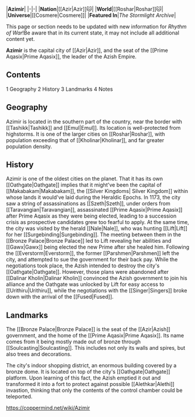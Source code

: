 |**Azimir**|
|-|-|
|**Nation**|[[Azir\|Azir]]🐱︎|
|**World**|[[Roshar\|Roshar]]🐱︎|
|**Universe**|[[Cosmere\|Cosmere]]|
|**Featured In**|*The Stormlight Archive*|

This page or section needs to be updated with new information for *Rhythm of War*!Be aware that in its current state, it may not include all additional content yet.

**Azimir** is the capital city of [[Azir\|Azir]], and the seat of the [[Prime Aqasix\|Prime Aqasix]], the leader of the Azish Empire.

## Contents

1 Geography
2 History
3 Landmarks
4 Notes


## Geography
Azimir is located in the southern part of the country, near the border with [[Tashikk\|Tashikk]] and [[Emul\|Emul]]. Its location is well-protected from highstorms. It is one of the larger cities on [[Roshar\|Roshar]], with population exceeding that of [[Kholinar\|Kholinar]], and far greater population density.

## History
Azimir is one of the oldest cities on the planet. That it has its own [[Oathgate\|Oathgate]] implies that it might've been the capital of [[Makabakam\|Makabakam]], the [[Silver Kingdoms\| Silver Kingdom]] within whose lands it would've laid during the Heraldic Epochs.
In 1173, the city saw a string of assassinations as [[Szeth\|Szeth]], under orders from [[Taravangian\|Taravangian]], assassinated [[Prime Aqasix\|Prime Aqasix]] after Prime Aqasix as they were being elected, leading to a succession crisis as prospective candidates grew too fearful to apply. At the same time, the city was visited by the herald [[Nale\|Nale]], who was hunting [[Lift\|Lift]] for her [[Surgebinding\|Surgebinding]]. The meeting between them in the [[Bronze Palace\|Bronze Palace]] led to Lift revealing her abilities and [[Gawx\|Gawx]] being elected the new Prime after she healed him.
Following the [[Everstorm\|Everstorm]], the former [[Parshmen\|Parshmen]] left the city, and attempted to sue the government for their back pay. While the negotiations took place, the Azish intended to destroy the city's [[Oathgate\|Oathgate]]. However, those plans were abandoned after [[Dalinar Kholin\|Dalinar Kholin]] convinced the Azish government to join his alliance and the Oathgate was unlocked by Lift for easy access to [[Urithiru\|Urithiru]], while the negotiations with the [[Singer\|Singers]] broke down with the arrival of the [[Fused\|Fused]].

## Landmarks

The [[Bronze Palace\|Bronze Palace]] is the seat of the [[Azir\|Azish]] government, and the home of the [[Prime Aqasix\|Prime Aqasix]]. Its name comes from it being mostly made out of bronze through [[Soulcasting\|Soulcasting]]. This includes not only its walls and spires, but also trees and decorations.


The city's indoor shopping district, an enormous building covered by a bronze dome. It is located on top of the city's [[Oathgate\|Oathgate]] platform. Upon learning of this fact, the Azish emptied it out and transformed it into a fort to protect against possible [[Alethkar\|Alethi]] invastion, thinking that only the contents of the control chamber could be teleported.



https://coppermind.net/wiki/Azimir